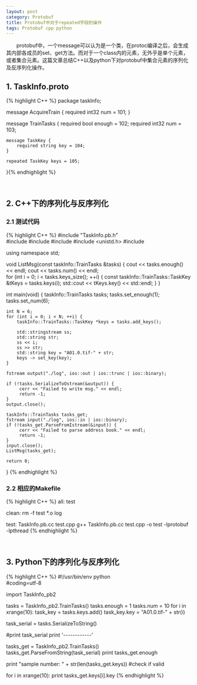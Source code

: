 ```yaml
---
layout: post
category: Protobuf
title: Protobuf中对于repeated字段的操作
tags: Protobuf cpp python
---
```


&emsp;&emsp;protobuf中，一个message可以认为是一个类，在protoc编译之后，会生成其内部各成员的set、get方法。而对于一个class内的元素，无外乎是单个元素，或者集合元素。这篇文章总结C++以及python下对protobuf中集合元素的序列化及反序列化操作。

<!--more-->

## 1. TaskInfo.proto

{% highlight C++ %}
package taskInfo;                                                                                                                 

message AcquireTrain {
    required int32 num = 101;
}

message TrainTasks {
    required bool enough = 102;
    required int32 num   = 103;

    message TaskKey {
        required string key = 104;
    }

    repeated TaskKey keys = 105;
}{% endhighlight %}

<br />

## 2. C++下的序列化与反序列化

### 2.1 测试代码

{% highlight C++ %}
#include "TaskInfo.pb.h"                                                                                                          
#include <fstream>
#include <sstream>
#include <iostream>
#include <unistd.h>
#include <string>

using namespace std;

void ListMsg(const taskInfo::TrainTasks &tasks) 
{
    cout << tasks.enough() << endl;
    cout << tasks.num() << endl;  
    for (int i = 0; i < tasks.keys_size(); ++i) {
        const taskInfo::TrainTasks::TaskKey &tKeys = tasks.keys(i);
        std::cout << tKeys.key() << std::endl; 
    }
}

int main(void)
{
    taskInfo::TrainTasks tasks;
    tasks.set_enough(1); 
    tasks.set_num(6);
    
    int N = 6;
    for (int i = 0; i < N; ++i) {
        taskInfo::TrainTasks::TaskKey *keys = tasks.add_keys();  
        
        std::stringstream ss;
        std::string str;
        ss << i;
        ss >> str;
        std::string key = "A01.0.tif-" + str;
        keys -> set_key(key);
    }

    fstream output("./log", ios::out | ios::trunc | ios::binary);

    if (!tasks.SerializeToOstream(&output)) {
         cerr << "Failed to write msg." << endl;
         return -1;
    }
    output.close();
    
    taskInfo::TrainTasks tasks_get;
	fstream input("./log", ios::in | ios::binary);   
    if (!tasks_get.ParseFromIstream(&input)) {
         cerr << "Failed to parse address book." << endl;
         return -1;
    }
    input.close();
    ListMsg(tasks_get);
    
    return 0;
}
{% endhighlight %}

### 2.2 相应的Makefile

{% highlight C++ %}
all: test                                                                                                                         

clean:
      rm -f test  *.o  log  

test: TaskInfo.pb.cc test.cpp
    g++  TaskInfo.pb.cc test.cpp -o test  -lprotobuf -lpthread
{% endhighlight %}

<br />

## 3. Python下的序列化与反序列化

{% highlight C++ %}
#!/usr/bin/env python                                                                                                                                                                                                                                               
#coding=utf-8

import TaskInfo_pb2

tasks = TaskInfo_pb2.TrainTasks()
tasks.enough = 1
tasks.num    = 10
for i in xrange(10):
    task_key = tasks.keys.add()
    task_key.key = "A01.0.tif-" + str(i)

task_serial = tasks.SerializeToString()

#print task_serial
print '------------'

tasks_get = TaskInfo_pb2.TrainTasks()
tasks_get.ParseFromString(task_serial)
print tasks_get.enough

print "sample number: " + str(len(tasks_get.keys))   #check if valid

for i in xrange(10):
    print tasks_get.keys[i].key
{% endhighlight %}
